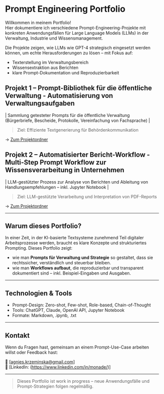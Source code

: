 # Prompt Engineering Portfolio

Willkommen in meinem Portfolio!  
Hier dokumentiere ich verschiedene Prompt-Engineering-Projekte mit konkreten Anwendungsfällen für Large Language Models (LLMs) in der Verwaltung, Industrie und Wissensmanagement.

Die Projekte zeigen, wie LLMs wie GPT-4 strategisch eingesetzt werden können, um echte Herausforderungen zu lösen – mit Fokus auf:
- Texterstellung im Verwaltungsbereich
- Wissensextraktion aus Berichten
- klare Prompt-Dokumentation und Reproduzierbarkeit

## Projekt 1 – Prompt-Bibliothek für die öffentliche Verwaltung - Automatisierung von Verwaltungsaufgaben
| Sammlung getesteter Prompts für die öffentliche Verwaltung (Bürgerbriefe, Bescheide, Protokolle, Vereinfachung von Fachsprache) | 
> Ziel: Effiziente Textgenerierung für Behördenkommunikation

→ [Zum Projektordner](./projekt-1-verwaltung-prompts)

## Projekt 2 – Automatisierter Bericht-Workflow - Multi-Step Prompt Workflow zur Wissensverarbeitung in Unternehmen
| LLM-gestützter Prozess zur Analyse von Berichten und Ableitung von Handlungsempfehlungen – inkl. Jupyter Notebook |
> Ziel: LLM-gestützte Verarbeitung und Interpretation von PDF-Reports

→ [Zum Projektordner](./projekt-2-report-workflow)


---

## Warum dieses Portfolio?

In einer Zeit, in der KI-basierte Textsysteme zunehmend Teil digitaler Arbeitsprozesse werden, braucht es klare Konzepte und strukturiertes Prompting. Dieses Portfolio zeigt:

- wie man **Prompts für Verwaltung und Strategie** so gestaltet, dass sie rechtssicher, verständlich und steuerbar bleiben.
- wie man **Workflows aufbaut**, die reproduzierbar und transparent dokumentiert sind – inkl. Beispiel-Eingaben und Ausgaben.

---

## Technologien & Tools

- Prompt-Design: Zero-shot, Few-shot, Role-based, Chain-of-Thought
- Tools: ChatGPT, Claude, OpenAI API, Jupyter Notebook
- Formate: Markdown, .ipynb, .txt

---

## Kontakt

Wenn du Fragen hast, gemeinsam an einem Prompt-Use-Case arbeiten willst oder Feedback hast:

📧 [agnies.krzeminska@gmail.com]  
🔗 [LinkedIn: (https://www.linkedin.com/in/monade/)]

---

> Dieses Portfolio ist work in progress – neue Anwendungsfälle und Prompt-Strategien folgen regelmäßig.
